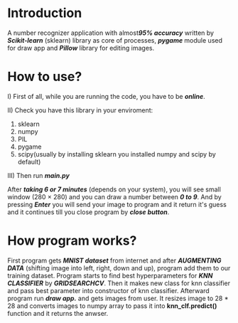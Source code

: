 # Introduction

A number recognizer application with almost***95% accuracy***  written by ***Scikit-learn*** (sklearn) library as core of processes, ***pygame*** module used for draw app and ***Pillow*** library for editing images.

# How to use?

I) First of all, while you are running the code, you have to be ***online***.

II) Check  you have this library in your enviroment:
1. sklearn
2. numpy
3. PIL
4. pygame
5. scipy(usually by installing sklearn you installed numpy and scipy by default)

III) Then run ***main.py***

After ***taking 6 or 7 minutes*** (depends on your system), you will see small window (280 × 280) and you can draw a number between ***0 to 9***. 
And by pressing ***Enter*** you will send your image to program and it return it's guess and it continues till you close program by ***close button***.

# How program works?

First program gets ***MNIST dataset*** from internet and after  ***AUGMENTING DATA*** (shifting image into left, right, down and up), program add them to our training dataset.
Program starts to find best hyperparameters for ***KNN CLASSIFIER*** by ***GRIDSEARCHCV***. Then it makes new class for  knn classifier and pass  best parameter into  constructor of knn classifier.
Afterward  program run ***draw app.*** and gets images from user. It resizes image to 28 * 28 and converts images to numpy array to pass it into **knn_clf.predict()** function and it returns 
the anwser.
